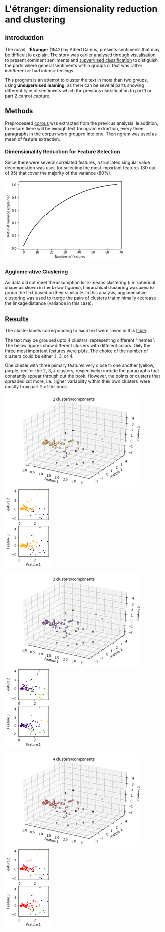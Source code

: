 # L'étranger: dimensionality reduction and clustering

## Introduction

The novel, **l’Étranger** (1942) by Albert Camus, presents sentiments that may be difficult to explain. The story was earlier analysed through [visualisation](https://github.com/ornwipa/etranger_word_cloud) to present dominant sentiments and [supvervised classification](https://github.com/ornwipa/etranger_pca_clstr) to distiguish the parts where general sentiments within groups of text was rather indifferent or had intense feelings.

This program is an attempt to cluster the text in more than two groups, using **unsupervised learning**, as there can be several parts showing different type of sentiments which the previous classification to part 1 or part 2 cannot capture.

## Methods

Preprocessed [corpus](https://github.com/ornwipa/etranger_pca_clstr/blob/master/corpus.csv) was extracted from the previous analysis. In addition, to ensure there will be enough text for ngram extraction, every three paragraphs in the corpus were grouped into one. Then ngram was used as mean of feature extraction.

### Dimensionality Reduction for Feature Selection

Since there were several correlated features, a truncated singular value decomposition was used for selecting the most important features (30 out of 95) that cover the majority of the variance (80%).

![alt text](https://github.com/ornwipa/etranger_pca_clstr/blob/master/results/Figure_1.png)

### Agglomerative Clustering

As data did not meet the assumption for k-means clustering (i.e. spherical shape as shown in the below figures), hierarchical clustering was used to group the text based on their similarity. In this analysis, agglomerative clustering was used to merge the pairs of clusters that minimally decrease the linkage distance (variance in this case).

## Results

The cluster labels corresponding to each text were saved in this [table](https://github.com/ornwipa/etranger_pca_clstr/blob/master/unsup_clstr.csv).

The text may be grouped upto 4 clusters, representing different "themes". The below figures show different clusters with different colors. Only the three most important features were plots. The choice of the number of clusters could be either 2, 3, or 4.

One cluster with three primary features very close to one another (yellow, purple, red for the 2, 3, 4 clusters, respectively) include the paragraphs that constantly appear through out the book. However, the points or clusters that spreaded out more, i.e. higher variability within their own clusters, were mostly from part 2 of the book.

![alt text](https://github.com/ornwipa/etranger_pca_clstr/blob/master/results/Figure_4.png) ![alt text](https://github.com/ornwipa/etranger_pca_clstr/blob/master/results/Figure_5.png)

![alt text](https://github.com/ornwipa/etranger_pca_clstr/blob/master/results/Figure_6.png) ![alt text](https://github.com/ornwipa/etranger_pca_clstr/blob/master/results/Figure_7.png)

![alt text](https://github.com/ornwipa/etranger_pca_clstr/blob/master/results/Figure_8.png) ![alt text](https://github.com/ornwipa/etranger_pca_clstr/blob/master/results/Figure_9.png)

